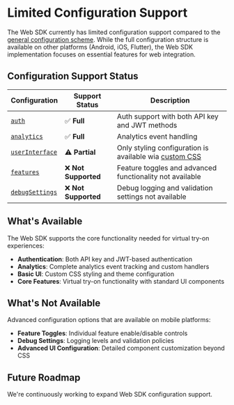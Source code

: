 # Limited Configuration Support

The Web SDK currently has limited configuration support compared to the [general configuration scheme](/sdk/developer/configuration/index.md). While the full configuration structure is available on other platforms (Android, iOS, Flutter), the Web SDK implementation focuses on essential features for web integration.

## Configuration Support Status

| Configuration | Support Status | Description |
|---------------------|----------------|-------------|
| [`auth`](/sdk/developer/configuration/auth.md) | ✅ **Full** | Auth support with both API key and JWT methods |
| [`analytics`](/sdk/developer/configuration/analytics.md) | ✅ **Full** | Analytics event handling |
| [`userInterface`](/sdk/developer/configuration/ui/index.md) | ⚠️ **Partial** | Only styling configuration is available wia [custom CSS](/sdk/web/configuration/custom-css.md) |
| [`features`](/sdk/developer/configuration/features/index.md) | ❌ **Not Supported** | Feature toggles and advanced functionality not available |
| [`debugSettings`](/sdk/developer/configuration/debug-settings.md) | ❌ **Not Supported** | Debug logging and validation settings not available |

## What's Available

The Web SDK supports the core functionality needed for virtual try-on experiences:

- **Authentication**: Both API key and JWT-based authentication
- **Analytics**: Complete analytics event tracking and custom handlers
- **Basic UI**: Custom CSS styling and theme configuration
- **Core Features**: Virtual try-on functionality with standard UI components

## What's Not Available

Advanced configuration options that are available on mobile platforms:

- **Feature Toggles**: Individual feature enable/disable controls
- **Debug Settings**: Logging levels and validation policies
- **Advanced UI Configuration**: Detailed component customization beyond CSS

## Future Roadmap

We're continuously working to expand Web SDK configuration support.
